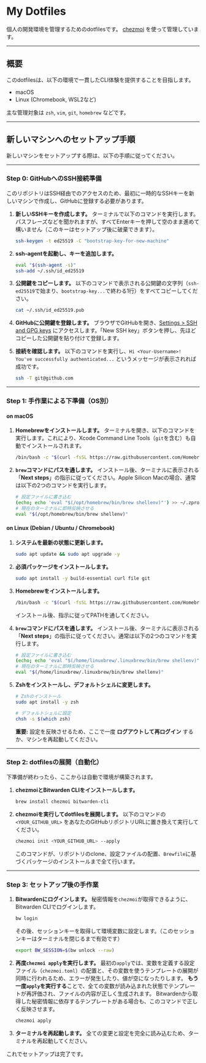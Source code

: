 # My Dotfiles

個人の開発環境を管理するためのdotfilesです。
[chezmoi](https://www.chezmoi.io/) を使って管理しています。

---

## 概要

このdotfilesは、以下の環境で一貫したCLI体験を提供することを目指します。

* macOS
* Linux (Chromebook, WSL2など)

主な管理対象は `zsh`, `vim`, `git`, `homebrew` などです。

---

## 新しいマシンへのセットアップ手順

新しいマシンをセットアップする際は、以下の手順に従ってください。

---

### **Step 0: GitHubへのSSH接続準備**

このリポジトリはSSH経由でのアクセスのため、最初に一時的なSSHキーを新しいマシンで作成し、GitHubに登録する必要があります。

1.  **新しいSSHキーを作成します。**
    ターミナルで以下のコマンドを実行します。パスフレーズなどを聞かれますが、すべてEnterキーを押して空のまま進めて構いません（このキーはセットアップ後に破棄できます）。
    ```bash
    ssh-keygen -t ed25519 -C "bootstrap-key-for-new-machine"
    ```

2.  **ssh-agentを起動し、キーを追加します。**
    ```bash
    eval "$(ssh-agent -s)"
    ssh-add ~/.ssh/id_ed25519
    ```

3.  **公開鍵をコピーします。**
    以下のコマンドで表示される公開鍵の文字列（`ssh-ed25519`で始まり、`bootstrap-key...`で終わる1行）をすべてコピーしてください。
    ```bash
    cat ~/.ssh/id_ed25519.pub
    ```

4.  **GitHubに公開鍵を登録します。**
    ブラウザでGitHubを開き、[Settings > SSH and GPG keys](https://github.com/settings/keys) にアクセスします。「New SSH key」ボタンを押し、先ほどコピーした公開鍵を貼り付けて登録します。

5.  **接続を確認します。**
    以下のコマンドを実行し、`Hi <Your-Username>! You've successfully authenticated...` というメッセージが表示されれば成功です。
    ```bash
    ssh -T git@github.com
    ```

---

### Step 1: 手作業による下準備（OS別）

#### on macOS

1.  **Homebrewをインストールします。**
    ターミナルを開き、以下のコマンドを実行します。これにより、Xcode Command Line Tools（`git`を含む）も自動でインストールされます。
    ```bash
    /bin/bash -c "$(curl -fsSL https://raw.githubusercontent.com/Homebrew/install/HEAD/install.sh)"
    ```

2.  **`brew`コマンドにパスを通します。**
    インストール後、ターミナルに表示される「**Next steps**」の指示に従ってください。Apple Silicon Macの場合、通常は以下の2つのコマンドを実行します。
    ```bash
    # 設定ファイルに書き込む
    (echo; echo 'eval "$(/opt/homebrew/bin/brew shellenv)"') >> ~/.zprofile
    # 現在のターミナルに即時反映させる
    eval "$(/opt/homebrew/bin/brew shellenv)"
    ```

#### on Linux (Debian / Ubuntu / Chromebook)

1.  **システムを最新の状態に更新します。**
    ```bash
    sudo apt update && sudo apt upgrade -y
    ```

2.  **必須パッケージをインストールします。**
    ```bash
    sudo apt install -y build-essential curl file git
    ```

3.  **Homebrewをインストールします。**
    ```bash
    /bin/bash -c "$(curl -fsSL https://raw.githubusercontent.com/Homebrew/install/HEAD/install.sh)"
    ```
    インストール後、指示に従ってPATHを通してください。

4.  **`brew`コマンドにパスを通します。**
    インストール後、ターミナルに表示される「**Next steps**」の指示に従ってください。通常は以下の2つのコマンドを実行します。
    ```bash
    # 設定ファイルに書き込む
    (echo; echo 'eval "$(/home/linuxbrew/.linuxbrew/bin/brew shellenv)"') >> ~/.zprofile
    # 現在のターミナルに即時反映させる
    eval "$(/home/linuxbrew/.linuxbrew/bin/brew shellenv)"
    ```

5.  **Zshをインストールし、デフォルトシェルに変更します。**
    ```bash
    # Zshのインストール
    sudo apt install -y zsh

    # デフォルトシェルに設定
    chsh -s $(which zsh)
    ```
    **重要:** 設定を反映させるため、ここで一度 **ログアウトして再ログイン** するか、マシンを再起動してください。

---

### Step 2: dotfilesの展開（自動化）

下準備が終わったら、ここからは自動で環境が構築されます。

1.  **chezmoiとBitwarden CLIをインストールします。**
    ```bash
    brew install chezmoi bitwarden-cli
    ```

2.  **chezmoiを実行してdotfilesを展開します。**
    以下のコマンドの `<YOUR_GITHUB_URL>` をあなたのGitHubリポジトリURLに置き換えて実行してください。
    ```bash
    chezmoi init <YOUR_GITHUB_URL> --apply
    ```
    このコマンドが、リポジトリのclone、設定ファイルの配置、`Brewfile`に基づくパッケージのインストールまで全て行います。

---

### Step 3: セットアップ後の手作業

1.  **Bitwardenにログインします。**
    秘密情報を`chezmoi`が取得できるように、Bitwarden CLIでログインします。
    ```bash
    bw login
    ```
    その後、セッションキーを取得して環境変数に設定します。（このセッションキーはターミナルを閉じるまで有効です）
    ```bash
    export BW_SESSION=$(bw unlock --raw)
    ```

2.  **再度`chezmoi apply`を実行します。**
    最初の`apply`では、変数を定義する設定ファイル（`chezmoi.toml`）の配置と、その変数を使うテンプレートの展開が同時に行われるため、エラーが発生したり、値が空になったりします。
    **もう一度`apply`を実行する**ことで、全ての変数が読み込まれた状態でテンプレートが再評価され、ファイルの内容が正しく生成されます。
    Bitwardenから取得した秘密情報に依存するテンプレートがある場合も、このコマンドで正しく反映させます。
    ```bash
    chezmoi apply
    ```

3.  **ターミナルを再起動します。**
    全ての変更と設定を完全に読み込むため、ターミナルを再起動してください。

これでセットアップは完了です。
